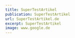 ```yaml
---
title: SuperTestArtikel
publication: SuperTestArtikel
url: SuperTestArtikel.de
excerpt: SuperTestArtikel
image: www.google.de
---
```

